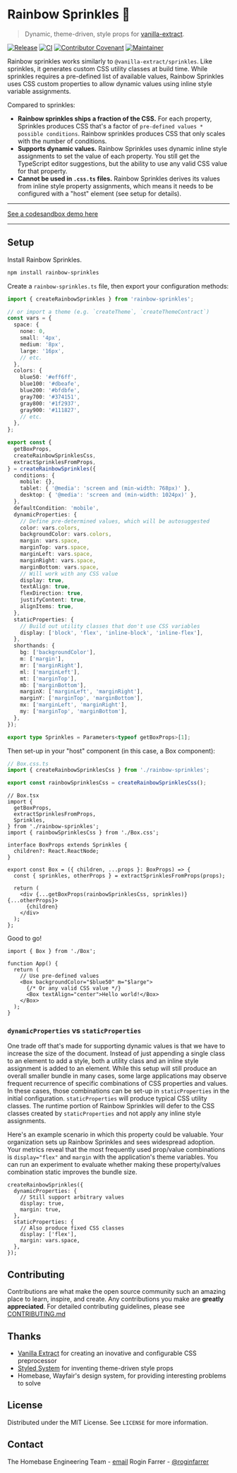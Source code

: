 # Rainbow Sprinkles 🧁

> Dynamic, theme-driven, style props for [vanilla-extract](https://vanilla-extract.style).

[![Release](https://img.shields.io/github/v/release/wayfair-incubator/rainbow-sprinkles?display_name=tag)](packages/rainbow-sprinkles/CHANGELOG.md)
[![CI](https://github.com/wayfair-incubator/rainbow-sprinkles/actions/workflows/validate.yml/badge.svg?branch=main)](https://github.com/wayfair-incubator/rainbow-sprinkles/actions/workflows/validate.yml)
[![Contributor Covenant](https://img.shields.io/badge/Contributor%20Covenant-2.0-4baaaa.svg)](CODE_OF_CONDUCT.md)
[![Maintainer](https://img.shields.io/badge/Maintainer-Wayfair-7F187F)](https://wayfair.github.io)

Rainbow sprinkles works similarly to `@vanilla-extract/sprinkles`. Like sprinkles, it generates custom CSS utility classes at build time. While sprinkles requires a pre-defined list of available values, Rainbow Sprinkles uses CSS custom properties to allow dynamic values using inline style variable assignments.

Compared to sprinkles:

- **Rainbow sprinkles ships a fraction of the CSS.** For each property, Sprinkles produces CSS that's a factor of `pre-defined values * possible conditions`. Rainbow sprinkles produces CSS that only scales with the number of conditions.
- **Supports dynamic values.** Rainbow Sprinkles uses dynamic inline style assignments to set the value of each property. You still get the TypeScript editor suggestions, but the ability to use any valid CSS value for that property.
- **Cannot be used in `.css.ts` files.** Rainbow Sprinkles derives its values from inline style property assignments, which means it needs to be configured with a "host" element (see setup for details).

<hr />

[See a codesandbox demo here](https://codesandbox.io/s/crazy-cookies-i87ddj)

<hr />

## Setup

Install Rainbow Sprinkles.

```bash
npm install rainbow-sprinkles
```

Create a `rainbow-sprinkles.ts` file, then export your configuration methods:

```typescript
import { createRainbowSprinkles } from 'rainbow-sprinkles';

// or import a theme (e.g. `createTheme`, `createThemeContract`)
const vars = {
  space: {
    none: 0,
    small: '4px',
    medium: '8px',
    large: '16px',
    // etc.
  },
  colors: {
    blue50: '#eff6ff',
    blue100: '#dbeafe',
    blue200: '#bfdbfe',
    gray700: '#374151',
    gray800: '#1f2937',
    gray900: '#111827',
    // etc.
  },
};

export const {
  getBoxProps,
  createRainbowSprinklesCss,
  extractSprinklesFromProps,
} = createRainbowSprinkles({
  conditions: {
    mobile: {},
    tablet: { '@media': 'screen and (min-width: 768px)' },
    desktop: { '@media': 'screen and (min-width: 1024px)' },
  },
  defaultCondition: 'mobile',
  dynamicProperties: {
    // Define pre-determined values, which will be autosuggested
    color: vars.colors,
    backgroundColor: vars.colors,
    margin: vars.space,
    marginTop: vars.space,
    marginLeft: vars.space,
    marginRight: vars.space,
    marginBottom: vars.space,
    // Will work with any CSS value
    display: true,
    textAlign: true,
    flexDirection: true,
    justifyContent: true,
    alignItems: true,
  },
  staticProperties: {
    // Build out utility classes that don't use CSS variables
    display: ['block', 'flex', 'inline-block', 'inline-flex'],
  },
  shorthands: {
    bg: ['backgroundColor'],
    m: ['margin'],
    mr: ['marginRight'],
    ml: ['marginLeft'],
    mt: ['marginTop'],
    mb: ['marginBottom'],
    marginX: ['marginLeft', 'marginRight'],
    marginY: ['marginTop', 'marginBottom'],
    mx: ['marginLeft', 'marginRight'],
    my: ['marginTop', 'marginBottom'],
  },
});

export type Sprinkles = Parameters<typeof getBoxProps>[1];
```

Then set-up in your "host" component (in this case, a Box component):

```typescript
// Box.css.ts
import { createRainbowSprinklesCss } from './rainbow-sprinkles';

export const rainbowSprinklesCss = createRainbowSprinklesCss();
```

```tsx
// Box.tsx
import {
  getBoxProps,
  extractSprinklesFromProps,
  Sprinkles,
} from './rainbow-sprinkles';
import { rainbowSprinklesCss } from './Box.css';

interface BoxProps extends Sprinkles {
  children?: React.ReactNode;
}

export const Box = ({ children, ...props }: BoxProps) => {
  const { sprinkles, otherProps } = extractSprinklesFromProps(props);

  return (
    <div {...getBoxProps(rainbowSprinklesCss, sprinkles)} {...otherProps}>
      {children}
    </div>
  );
};
```

Good to go!

```tsx
import { Box } from './Box';

function App() {
  return (
    // Use pre-defined values
    <Box backgroundColor="$blue50" m="$large">
      {/* Or any valid CSS value */}
      <Box textAlign="center">Hello world!</Box>
    </Box>
  );
}
```

### `dynamicProperties` vs `staticProperties`

One trade off that's made for supporting dynamic values is that we have to increase the size of the document. Instead of just appending a single class to an element to add a style, both a utility class and an inline style assignment is added to an element. While this setup will still produce an overall smaller bundle in many cases, some large applications may observe frequent recurrence of specific combinations of CSS properties and values. In these cases, those combinations can be set-up in `staticProperties` in the initial configuration. `staticProperties` will produce typical CSS utility classes. The runtime portion of Rainbow Sprinkles will defer to the CSS classes created by `staticProperties` and not apply any inline style assignments.

Here's an example scenario in which this property could be valuable. Your organization sets up Rainbow Sprinkles and sees widespread adoption. Your metrics reveal that the most frequently used prop/value combinations is `display="flex"` and `margin` with the application's theme variables. You can run an experiment to evaluate whether making these property/values combination static improves the bundle size.

```tsx
createRainbowSprinkles({
  dynamicProperties: {
    // Still support arbitrary values
    display: true,
    margin: true,
  },
  staticProperties: {
    // Also produce fixed CSS classes
    display: ['flex'],
    margin: vars.space,
  },
});
```

## Contributing

Contributions are what make the open source community such an amazing place to learn, inspire, and create. Any contributions you make are **greatly appreciated**. For detailed contributing guidelines, please see [CONTRIBUTING.md](CONTRIBUTING.md)

## Thanks

- [Vanilla Extract](https://vanilla-extract.style) for creating an inovative and configurable CSS preprocessor
- [Styled System](https://styled-system.com) for inventing theme-driven style props
- Homebase, Wayfair's design system, for providing interesting problems to solve

## License

Distributed under the MIT License. See `LICENSE` for more information.

## Contact

The Homebase Engineering Team - [email](mailto:homebase-eng@wayfair.com)
Rogin Farrer - [@roginfarrer](https://twitter.com/roginfarrer)
